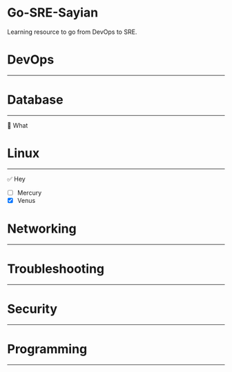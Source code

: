 # Go-SRE-Sayian

Learning resource to go from DevOps to SRE.

# DevOps
---------

# Database
----------
:black_square_button: What

# Linux
--------
:white_check_mark: Hey
- [ ] Mercury
- [x] Venus

# Networking
-------------

# Troubleshooting
-----------------

# Security
------------

# Programming
-------------